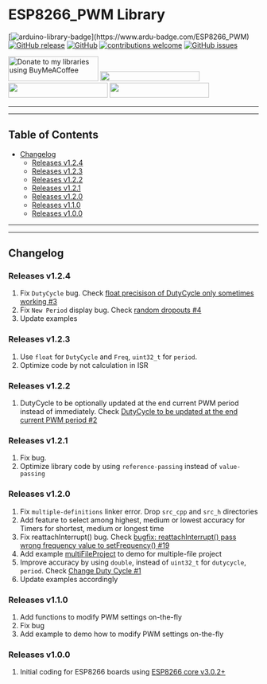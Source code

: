 # ESP8266_PWM Library

[![arduino-library-badge](https://www.ardu-badge.com/badge/ESP8266_PWM.svg?)](https://www.ardu-badge.com/ESP8266_PWM)
[![GitHub release](https://img.shields.io/github/release/khoih-prog/ESP8266_PWM.svg)](https://github.com/khoih-prog/ESP8266_PWM/releases)
[![GitHub](https://img.shields.io/github/license/mashape/apistatus.svg)](https://github.com/khoih-prog/ESP8266_PWM/blob/main/LICENSE)
[![contributions welcome](https://img.shields.io/badge/contributions-welcome-brightgreen.svg?style=flat)](#Contributing)
[![GitHub issues](https://img.shields.io/github/issues/khoih-prog/ESP8266_PWM.svg)](http://github.com/khoih-prog/ESP8266_PWM/issues)


<a href="https://www.buymeacoffee.com/khoihprog6" title="Donate to my libraries using BuyMeACoffee"><img src="https://cdn.buymeacoffee.com/buttons/v2/default-yellow.png" alt="Donate to my libraries using BuyMeACoffee" style="height: 50px !important;width: 181px !important;" ></a>
<a href="https://www.buymeacoffee.com/khoihprog6" title="Donate to my libraries using BuyMeACoffee"><img src="https://img.shields.io/badge/buy%20me%20a%20coffee-donate-orange.svg?logo=buy-me-a-coffee&logoColor=FFDD00" style="height: 20px !important;width: 200px !important;" ></a>
<a href="https://profile-counter.glitch.me/khoih-prog/count.svg" title="Total khoih-prog Visitor count"><img src="https://profile-counter.glitch.me/khoih-prog/count.svg" style="height: 30px;width: 200px;"></a>
<a href="https://profile-counter.glitch.me/khoih-prog-ESP8266_PWM/count.svg" title="ESP8266_PWM Visitor count"><img src="https://profile-counter.glitch.me/khoih-prog-ESP8266_PWM/count.svg" style="height: 30px;width: 200px;"></a>

---
---

## Table of Contents

* [Changelog](#changelog)
  * [Releases v1.2.4](#releases-v124)
  * [Releases v1.2.3](#releases-v123)
  * [Releases v1.2.2](#releases-v122)
  * [Releases v1.2.1](#releases-v121)
  * [Releases v1.2.0](#releases-v120)
  * [Releases v1.1.0](#releases-v110)
  * [Releases v1.0.0](#releases-v100)

---
---

## Changelog

### Releases v1.2.4

1. Fix `DutyCycle` bug. Check [float precisison of DutyCycle only sometimes working #3](https://github.com/khoih-prog/SAMD_Slow_PWM/issues/3)
2. Fix `New Period` display bug. Check [random dropouts #4](https://github.com/khoih-prog/SAMD_Slow_PWM/issues/4)
3. Update examples

### Releases v1.2.3

1. Use `float` for `DutyCycle` and `Freq`, `uint32_t` for `period`. 
2. Optimize code by not calculation in ISR

### Releases v1.2.2

1. DutyCycle to be optionally updated at the end current PWM period instead of immediately. Check [DutyCycle to be updated at the end current PWM period #2](https://github.com/khoih-prog/ESP8266_PWM/issues/2)


### Releases v1.2.1

1. Fix bug.
2. Optimize library code by using `reference-passing` instead of `value-passing`

### Releases v1.2.0

1. Fix `multiple-definitions` linker error. Drop `src_cpp` and `src_h` directories
2. Add feature to select among highest, medium or lowest accuracy for Timers for shortest, medium or longest time
3. Fix reattachInterrupt() bug. Check [bugfix: reattachInterrupt() pass wrong frequency value to setFrequency() #19](https://github.com/khoih-prog/ESP8266TimerInterrupt/pull/19)
4. Add example [multiFileProject](examples/multiFileProject) to demo for multiple-file project
5. Improve accuracy by using `double`, instead of `uint32_t` for `dutycycle`, `period`. Check [Change Duty Cycle #1](https://github.com/khoih-prog/ESP8266_PWM/issues/1#issuecomment-1024969658)
6. Update examples accordingly

### Releases v1.1.0

1. Add functions to modify PWM settings on-the-fly
2. Fix bug
3. Add example to demo how to modify PWM settings on-the-fly

### Releases v1.0.0

1. Initial coding for ESP8266 boards using [ESP8266 core v3.0.2+](https://github.com/esp8266/Arduino/releases/tag/3.0.2)


